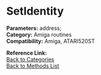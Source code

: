 # SetIdentity

**Parameters:** address;  
**Category:** Amiga routines  
**Compatibility:** Amiga, ATARI520ST  

**Reference Link:**  
[Back to Categories](../categories/amiga_routines.md)  
[Back to Methods List](../../SUMMARY.md)

